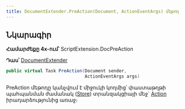```yaml
---
title: DocumentExtender.PreAction(Document, ActionEventArgs) մեթոդ
---
```


## Նկարագիր

**Համարժեքը 4x-ում՝** ScriptExtension.DocPreAction

**Դաս՝** [DocumentExtender](../document_extender.md)

```c#
public virtual Task PreAction(Document sender, 
                              ActionEventArgs args)
```

PreAction մեթոդը կանչվում է միջուկի կողմից՝ փաստաթղթի պահպանման ժամանակ ([Store](https://armsoft.github.io/as4x-docs/HTM/ProgrGuide/Functions/ASDOC/Store.html)) տրանզակցիայի մեջ` [Action](https://armsoft.github.io/as4x-docs/HTM/ProgrGuide/ScriptProcs/Action.html) իրադարձությունից առաջ։

